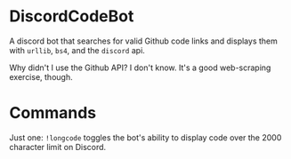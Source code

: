 # DiscordCodeBot
A discord bot that searches for valid Github code links and displays them with `urllib`, `bs4`, and the `discord` api.


Why didn't I use the Github API? I don't know. It's a good web-scraping exercise, though.

# Commands
Just one: `!longcode` toggles the bot's ability to display code over the 2000 character limit on Discord.
